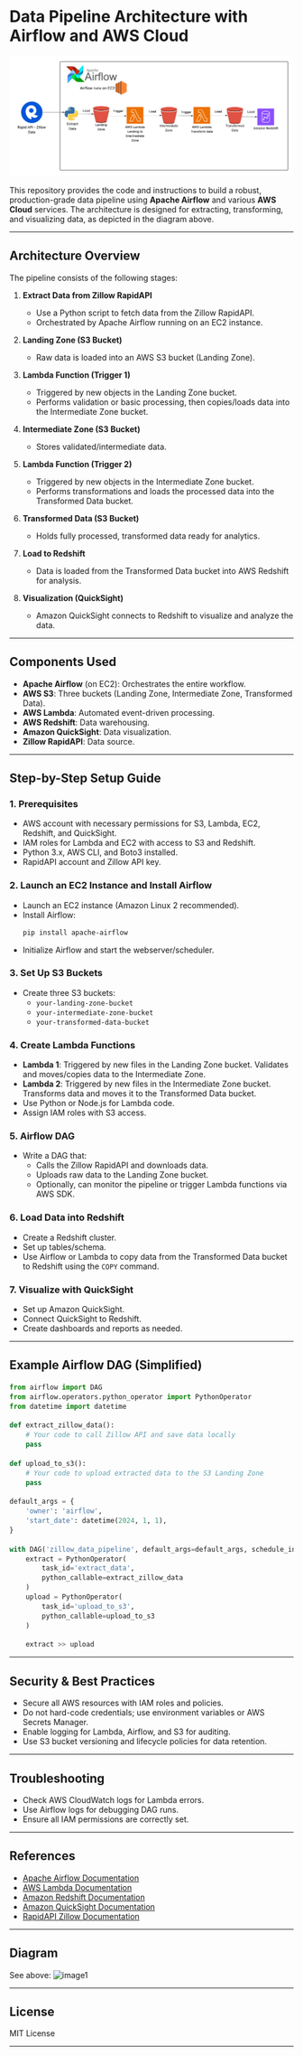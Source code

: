# Data Pipeline Architecture with Airflow and AWS Cloud

![airflow-data-pipeline](./airflow-data-pipeline.png)

This repository provides the code and instructions to build a robust, production-grade data pipeline using **Apache Airflow** and various **AWS Cloud** services. The architecture is designed for extracting, transforming, and visualizing data, as depicted in the diagram above.

---

## Architecture Overview

The pipeline consists of the following stages:

1. **Extract Data from Zillow RapidAPI**
   - Use a Python script to fetch data from the Zillow RapidAPI.
   - Orchestrated by Apache Airflow running on an EC2 instance.

2. **Landing Zone (S3 Bucket)**
   - Raw data is loaded into an AWS S3 bucket (Landing Zone).

3. **Lambda Function (Trigger 1)**
   - Triggered by new objects in the Landing Zone bucket.
   - Performs validation or basic processing, then copies/loads data into the Intermediate Zone bucket.

4. **Intermediate Zone (S3 Bucket)**
   - Stores validated/intermediate data.

5. **Lambda Function (Trigger 2)**
   - Triggered by new objects in the Intermediate Zone bucket.
   - Performs transformations and loads the processed data into the Transformed Data bucket.

6. **Transformed Data (S3 Bucket)**
   - Holds fully processed, transformed data ready for analytics.

7. **Load to Redshift**
   - Data is loaded from the Transformed Data bucket into AWS Redshift for analysis.

8. **Visualization (QuickSight)**
   - Amazon QuickSight connects to Redshift to visualize and analyze the data.

---

## Components Used

- **Apache Airflow** (on EC2): Orchestrates the entire workflow.
- **AWS S3**: Three buckets (Landing Zone, Intermediate Zone, Transformed Data).
- **AWS Lambda**: Automated event-driven processing.
- **AWS Redshift**: Data warehousing.
- **Amazon QuickSight**: Data visualization.
- **Zillow RapidAPI**: Data source.

---

## Step-by-Step Setup Guide

### 1. Prerequisites

- AWS account with necessary permissions for S3, Lambda, EC2, Redshift, and QuickSight.
- IAM roles for Lambda and EC2 with access to S3 and Redshift.
- Python 3.x, AWS CLI, and Boto3 installed.
- RapidAPI account and Zillow API key.

### 2. Launch an EC2 Instance and Install Airflow

- Launch an EC2 instance (Amazon Linux 2 recommended).
- Install Airflow:
  ```bash
  pip install apache-airflow
  ```
- Initialize Airflow and start the webserver/scheduler.

### 3. Set Up S3 Buckets

- Create three S3 buckets:
  - `your-landing-zone-bucket`
  - `your-intermediate-zone-bucket`
  - `your-transformed-data-bucket`

### 4. Create Lambda Functions

- **Lambda 1**: Triggered by new files in the Landing Zone bucket. Validates and moves/copies data to the Intermediate Zone.
- **Lambda 2**: Triggered by new files in the Intermediate Zone bucket. Transforms data and moves it to the Transformed Data bucket.
- Use Python or Node.js for Lambda code.
- Assign IAM roles with S3 access.

### 5. Airflow DAG

- Write a DAG that:
  - Calls the Zillow RapidAPI and downloads data.
  - Uploads raw data to the Landing Zone bucket.
  - Optionally, can monitor the pipeline or trigger Lambda functions via AWS SDK.

### 6. Load Data into Redshift

- Create a Redshift cluster.
- Set up tables/schema.
- Use Airflow or Lambda to copy data from the Transformed Data bucket to Redshift using the `COPY` command.

### 7. Visualize with QuickSight

- Set up Amazon QuickSight.
- Connect QuickSight to Redshift.
- Create dashboards and reports as needed.

---

## Example Airflow DAG (Simplified)

```python
from airflow import DAG
from airflow.operators.python_operator import PythonOperator
from datetime import datetime

def extract_zillow_data():
    # Your code to call Zillow API and save data locally
    pass

def upload_to_s3():
    # Your code to upload extracted data to the S3 Landing Zone
    pass

default_args = {
    'owner': 'airflow',
    'start_date': datetime(2024, 1, 1),
}

with DAG('zillow_data_pipeline', default_args=default_args, schedule_interval='@daily') as dag:
    extract = PythonOperator(
        task_id='extract_data',
        python_callable=extract_zillow_data
    )
    upload = PythonOperator(
        task_id='upload_to_s3',
        python_callable=upload_to_s3
    )

    extract >> upload
```

---

## Security & Best Practices

- Secure all AWS resources with IAM roles and policies.
- Do not hard-code credentials; use environment variables or AWS Secrets Manager.
- Enable logging for Lambda, Airflow, and S3 for auditing.
- Use S3 bucket versioning and lifecycle policies for data retention.

---

## Troubleshooting

- Check AWS CloudWatch logs for Lambda errors.
- Use Airflow logs for debugging DAG runs.
- Ensure all IAM permissions are correctly set.

---

## References

- [Apache Airflow Documentation](https://airflow.apache.org/docs/)
- [AWS Lambda Documentation](https://docs.aws.amazon.com/lambda/latest/dg/welcome.html)
- [Amazon Redshift Documentation](https://docs.aws.amazon.com/redshift/)
- [Amazon QuickSight Documentation](https://docs.aws.amazon.com/quicksight/)
- [RapidAPI Zillow Documentation](https://rapidapi.com/apidojo/api/zillow-com1/)

---

## Diagram

See above: ![image1](image1)

---

## License

MIT License

---
